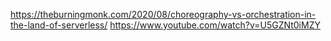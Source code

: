 https://theburningmonk.com/2020/08/choreography-vs-orchestration-in-the-land-of-serverless/
https://www.youtube.com/watch?v=U5GZNt0iMZY
